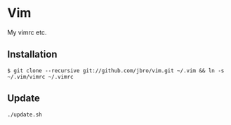 Vim
===
My vimrc etc.

Installation
------------
`$ git clone --recursive git://github.com/jbro/vim.git ~/.vim && ln -s ~/.vim/vimrc ~/.vimrc`

Update
------
`./update.sh`
